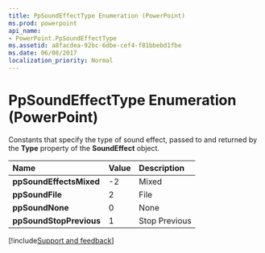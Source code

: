 ```yaml
---
title: PpSoundEffectType Enumeration (PowerPoint)
ms.prod: powerpoint
api_name:
- PowerPoint.PpSoundEffectType
ms.assetid: a8facdea-92bc-6dbe-cef4-f81bbebd1fbe
ms.date: 06/08/2017
localization_priority: Normal
---
```



# PpSoundEffectType Enumeration (PowerPoint)

Constants that specify the type of sound effect, passed to and returned by the  **Type** property of the **SoundEffect** object.



|Name|Value|Description|
|:-----|:-----|:-----|
|**ppSoundEffectsMixed**|-2|Mixed|
|**ppSoundFile**|2|File|
|**ppSoundNone**|0|None|
|**ppSoundStopPrevious**|1|Stop Previous|

[!include[Support and feedback](~/includes/feedback-boilerplate.md)]